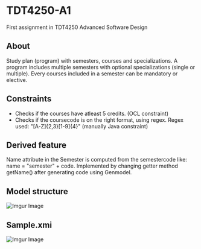 # TDT4250-A1
First assignment in TDT4250 Advanced Software Design

About
------
Study plan (program) with semesters, courses and specializations. A program includes multiple semesters with optional specializations (single or multiple). Every courses included in a semester can be mandatory or elective.


Constraints
------
* Checks if the courses have atleast 5 credits. (OCL constraint)
* Checks if the coursecode is on the right format, using regex. Regex used: "[A-Z]{2,3}[1-9]{4}" (manually Java constraint)

Derived feature
------
Name attribute in the Semester is computed from the semestercode like: name = "semester" + code.
Implemented by changing getter method getName() after generating code using Genmodel.

Model structure
------

![Imgur Image](https://i.imgur.com/aJZGIE8.png)

Sample.xmi
------
![Imgur Image](https://i.imgur.com/X75MTRU.png)

